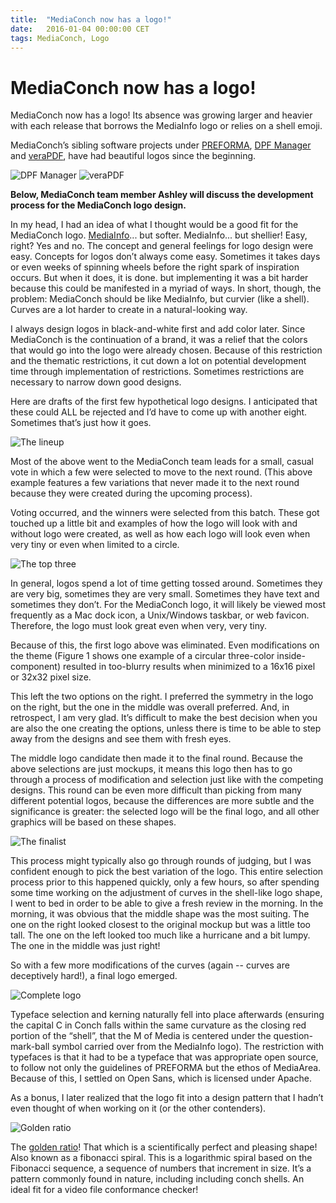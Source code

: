 ```yaml
---
title:  "MediaConch now has a logo!"
date:   2016-01-04 00:00:00 CET
tags: MediaConch, Logo
---
```


# MediaConch now has a logo!

MediaConch now has a logo! Its absence was growing larger and heavier with each release that borrows the MediaInfo logo or relies on a shell emoji.

MediaConch’s sibling software projects under [PREFORMA](http://www.preforma-project.eu/), [DPF Manager](http://dpfmanager.org/) and [veraPDF](http://verapdf.org/), have had beautiful logos since the beginning.


![DPF Manager](/bundles/mediaconch/img/dpf_logo.png) ![veraPDF](/bundles/mediaconch/img/verapdf_logo.png)


**Below, MediaConch team member Ashley will discuss the development process for the MediaConch logo design.**

In my head, I had an idea of what I thought would be a good fit for the MediaConch logo. [MediaInfo](https://mediaarea.net/en/MediaInfo)... but softer. MediaInfo... but shellier! Easy, right? Yes and no. The concept and general feelings for logo design were easy. Concepts for logos don’t always come easy. Sometimes it takes days or even weeks of spinning wheels before the right spark of inspiration occurs. But when it does, it is done. but implementing it was a bit harder because this could be manifested in a myriad of ways. In short, though, the problem: MediaConch should be like MediaInfo, but curvier (like a shell). Curves are a lot harder to create in a natural-looking way.

I always design logos in black-and-white first and add color later. Since MediaConch is the continuation of a brand, it was a relief that the colors that would go into the logo were already chosen. Because of this restriction and the thematic restrictions, it cut down a lot on potential development time through implementation of restrictions. Sometimes restrictions are necessary to narrow down good designs.

Here are drafts of the first few hypothetical logo designs. I anticipated that these could ALL be rejected and I’d have to come up with another eight. Sometimes that’s just how it goes.


![The lineup](/bundles/mediaconch/img/drafts.png)


Most of the above went to the MediaConch team leads for a small, casual vote in which a few were selected to move to the next round. (This above example features a few variations that never made it to the next round because they were created during the upcoming process).

Voting occurred, and the winners were selected from this batch. These got touched up a little bit and examples of how the logo will look with and without logo were created, as well as how each logo will look even when very tiny or even when limited to a circle.


![The top three](/bundles/mediaconch/img/logo_finalists.png)


In general, logos spend a lot of time getting tossed around. Sometimes they are very big, sometimes they are very small. Sometimes they have text and sometimes they don’t. For the MediaConch logo, it will likely be viewed most frequently as a Mac dock icon, a Unix/Windows taskbar, or web favicon. Therefore, the logo must look great even when very, very tiny.

Because of this, the first logo above was eliminated. Even modifications on the theme (Figure 1 shows one example of a circular three-color inside-component) resulted in too-blurry results when minimized to a 16x16 pixel or 32x32 pixel size.

This left the two options on the right. I preferred the symmetry in the logo on the right, but the one in the middle was overall preferred. And, in retrospect, I am very glad. It’s difficult to make the best decision when you are also the one creating the options, unless there is time to be able to step away from the designs and see them with fresh eyes.

The middle logo candidate then made it to the final round. Because the above selections are just mockups, it means this logo then has to go through a process of modification and selection just like with the competing designs. This round can be even more difficult than picking from many different potential logos, because the differences are more subtle and the significance is greater: the selected logo will be the final logo, and all other graphics will be based on these shapes.


![The finalist](/bundles/mediaconch/img/logo_final_three.png)



This process might typically also go through rounds of judging, but I was confident enough to pick the best variation of the logo. This entire selection process prior to this happened quickly, only a few hours, so after spending some time working on the adjustment of curves in the shell-like logo shape, I went to bed in order to be able to give a fresh review in the morning. In the morning, it was obvious that the middle shape was the most suiting. The one on the right looked closest to the original mockup but was a little too tall. The one on the left looked too much like a hurricane and a bit lumpy. The one in the middle was just right!

So with a few more modifications of the curves (again -- curves are deceptively hard!), a final logo emerged.


![Complete logo](/bundles/mediaconch/img/ms-icon-310x310.png)


Typeface selection and kerning naturally fell into place afterwards (ensuring the capital C in Conch falls within the same curvature as the closing red portion of the “shell”, that the M of Media is centered under the question-mark-ball symbol carried over from the MediaInfo logo). The restriction with typefaces is that it had to be a typeface that was appropriate open source, to follow not only the guidelines of PREFORMA but the ethos of MediaArea. Because of this, I settled on Open Sans, which is licensed under Apache.

As a bonus, I later realized that the logo fit into a design pattern that I hadn’t even thought of when working on it (or the other contenders).


![Golden ratio](/bundles/mediaconch/img/golden_ratio.png)


The [golden ratio](https://en.wikipedia.org/wiki/Golden_ratio)! That which is a scientifically perfect and pleasing shape! Also known as a fibonacci spiral. This is a logarithmic spiral based on the Fibonacci sequence, a sequence of numbers that increment in size. It’s a pattern commonly found in nature, including including conch shells. An ideal fit for a video file conformance checker!
